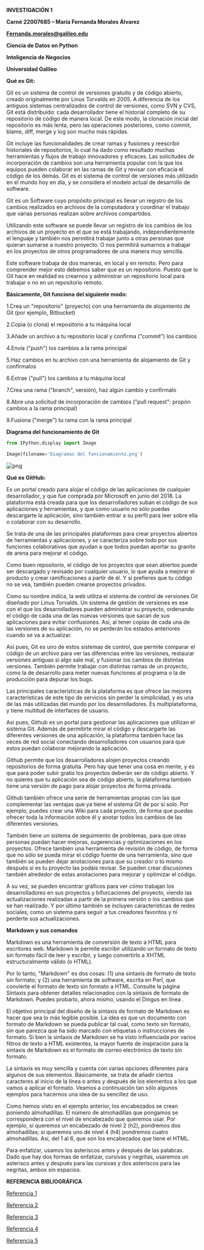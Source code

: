 **INVESTIGACIÓN 1**

**Carné 22007685 – María Fernanda Morales Álvarez**

**Fernanda.morales@galileo.edu**

**Ciencia de Datos en Python**

**Inteligencia de Negocios**

**Universidad Galileo**

**Qué es Git:**

Git es un sistema de control de versiones gratuito y de código abierto, creado originalmente por Linus Torvalds en 2005. A diferencia de los antiguos sistemas centralizados de control de versiones, como SVN y CVS, Git está distribuido: cada desarrollador tiene el historial completo de su repositorio de código de manera local. De este modo, la clonación inicial del repositorio es más lenta, pero las operaciones posteriores, como commit, blame, diff, merge y log son mucho más rápidas.

Git incluye las funcionalidades de crear ramas y fusiones y reescribir historiales de repositorios, lo cual ha dado como resultado muchas herramientas y flujos de trabajo innovadores y eficaces. Las solicitudes de incorporación de cambios son una herramienta popular con la que los equipos pueden colaborar en las ramas de Git y revisar con eficacia el código de los demás. Git es el sistema de control de versiones más utilizado en el mundo hoy en día, y se considera el modelo actual de desarrollo de software.

Git es un Software cuyo propósito principal es llevar un registro de los cambios realizados en archivos de la computadora y coordinar el trabajo que varias personas realizan sobre archivos compartidos.

Utilizando este software se puede llevar un registro de los cambios de los archivos de un proyecto en el que se está trabajando, independientemente el lenguaje y también nos permitirá trabajar junto a otras personas que quieran sumarse a nuestro proyecto. O nos permitirá sumarnos a trabajar en los proyectos de otros programadores de una manera muy sencilla.

Este software trabaja de dos maneras, en local y en remoto. Pero para comprender mejor esto debemos saber que es un repositorio. Puesto que lo Git hace en realidad es crearnos y administrar un repositorio local para trabajar o no en un repositorio remoto.




**Básicamente, Git funciona del siguiente modo:**

1.Crea un "repositorio" (proyecto) con una herramienta de alojamiento de Git (por ejemplo, Bitbucket)

2.Copia (o clona) el repositorio a tu máquina local

3.Añade un archivo a tu repositorio local y confirma ("commit") los cambios

4.Envía ("push") los cambios a la rama principal

5.Haz cambios en tu archivo con una herramienta de alojamiento de Git y confírmalos

6.Extrae ("pull") los cambios a tu máquina local

7.Crea una rama ("branch", versión), haz algún cambio y confírmalo

8.Abre una solicitud de incorporación de cambios ("pull request": propón cambios a la rama principal)

9.Fusiona ("merge") tu rama con la rama principal


**Diagrama del funcionamiento de Git**


```python
from IPython.display import Image
```


```python
Image(filename='Diagramas del funcionamiento.png')
```




    
![png](output_8_0.png)
    



**Qué es GitHub:**

Es un portal creado para alojar el código de las aplicaciones de cualquier desarrollador, y que fue comprada por Microsoft en junio del 2018. La plataforma está creada para que los desarrolladores suban el código de sus aplicaciones y herramientas, y que como usuario no sólo puedas descargarte la aplicación, sino también entrar a su perfil para leer sobre ella o colaborar con su desarrollo.

Se trata de una de las principales plataformas para crear proyectos abiertos de herramientas y aplicaciones, y se caracteriza sobre todo por sus funciones colaborativas que ayudan a que todos puedan aportar su granito de arena para mejorar el código.

Como buen repositorio, el código de los proyectos que sean abiertos puede ser descargado y revisado por cualquier usuario, lo que ayuda a mejorar el producto y crear ramificaciones a partir de él. Y si prefieres que tu código no se vea, también pueden crearse proyectos privados.

Como su nombre indica, la web utiliza el sistema de control de versiones Git diseñado por Linus Torvalds. Un sistema de gestión de versiones es ese con el que los desarrolladores pueden administrar su proyecto, ordenando el código de cada una de las nuevas versiones que sacan de sus aplicaciones para evitar confusiones. Así, al tener copias de cada una de las versiones de su aplicación, no se perderán los estados anteriores cuando se va a actualizar.

Así pues, Git es uno de estos sistemas de control, que permite comparar el código de un archivo para ver las diferencias entre las versiones, restaurar versiones antiguas si algo sale mal, y fusionar los cambios de distintas versiones. También permite trabajar con distintas ramas de un proyecto, como la de desarrollo para meter nuevas funciones al programa o la de producción para depurar los bugs.

Las principales características de la plataforma es que ofrece las mejores características de este tipo de servicios sin perder la simplicidad, y es una de las más utilizadas del mundo por los desarrolladores. Es multiplataforma, y tiene multitud de interfaces de usuario.

Así pues, Github es un portal para gestionar las aplicaciones que utilizan el sistema Git. Además de permitirte mirar el código y descargarte las diferentes versiones de una aplicación, la plataforma también hace las veces de red social conectando desarrolladores con usuarios para que estos puedan colaborar mejorando la aplicación.

Github permite que los desarrolladores alojen proyectos creando repositorios de forma gratuita. Pero hay que tener una cosa en mente, y es que para poder subir gratis los proyectos deberán ser de código abierto. Y no quieres que tu aplicación sea de código abierto, la plataforma también tiene una versión de pago para alojar proyectos de forma privada.

Github también ofrece una serie de herramientas propias con las que complementar las ventajas que ya tiene el sistema Git de por sí solo. Por ejemplo, puedes crear una Wiki para cada proyecto, de forma que puedas ofrecer toda la información sobre él y anotar todos los cambios de las diferentes versiones.

También tiene un sistema de seguimiento de problemas, para que otras personas puedan hacer mejoras, sugerencias y optimizaciones en los proyectos. Ofrece también una herramienta de revisión de código, de forma que no sólo se pueda mirar el código fuente de una herramienta, sino que también se pueden dejar anotaciones para que su creador o tú mismo después si es tu proyecto las podáis revisar. Se pueden crear discusiones también alrededor de estas anotaciones para mejorar y optimizar el código.

A su vez, se pueden encontrar gráficos para ver cómo trabajan los desarrolladores en sus proyectos y bifurcaciones del proyecto, viendo las actualizaciones realizadas a partir de la primera versión o los cambios que se han realizado. Y por último también se incluyen características de redes sociales, como un sistema para seguir a tus creadores favoritos y ni perderte sus actualizaciones.


**Markdown y sus comandos**

Markdown es una herramienta de conversión de texto a HTML para escritores web. Markdown le permite escribir utilizando un formato de texto sin formato fácil de leer y escribir, y luego convertirlo a XHTML estructuralmente válido (o HTML).

Por lo tanto, "Markdown" es dos cosas: (1) una sintaxis de formato de texto sin formato; y (2) una herramienta de software, escrita en Perl, que convierte el formato de texto sin formato a HTML. Consulte la página Sintaxis para obtener detalles relacionados con la sintaxis de formato de Markdown. Puedes probarlo, ahora mismo, usando el Dingus en línea .

El objetivo principal del diseño de la sintaxis de formato de Markdown es hacer que sea lo más legible posible. La idea es que un documento con formato de Markdown se pueda publicar tal cual, como texto sin formato, sin que parezca que ha sido marcado con etiquetas o instrucciones de formato. Si bien la sintaxis de Markdown se ha visto influenciada por varios filtros de texto a HTML existentes, la mayor fuente de inspiración para la sintaxis de Markdown es el formato de correo electrónico de texto sin formato.

La sintaxis es muy sencilla y cuenta con varias opciones diferentes para algunos de sus elementos. Básicamente, se trata de añadir ciertos caracteres al inicio de la línea o antes y después de los elementos a los que vamos a aplicar el formato. Veamos a continuación tan sólo algunos ejemplos para hacernos una idea de su sencillez de uso.

Como hemos visto en el ejemplo anterior, los encabezados se crean poniendo almohadillas. El número de almohadillas que pongamos se corresponderá con el nivel de encabezado que queremos usar. Por ejemplo, si queremos un encabezado de nivel 2 (h2), pondremos dos almohadillas; si queremos uno de nivel 4 (h4) pondremos cuatro almohadillas. Así, del 1 al 6, que son los encabezados que tiene el HTML.

Para enfatizar, usamos los asteriscos antes y después de las palabras. Dado que hay dos formas de enfatizar, cursivas y negritas, usaremos un asterisco antes y después para las cursivas y dos asteriscos para las negritas, ambos sin espacios.


**REFERENCIA BIBLIOGRÁFICA**

[Referencia 1](https://www.atlassian.com/es/git#:~:text=B%C3%A1sicamente%2C%20Git%20funciona%20del%20siguiente,(%22commit%22)%20los%20cambios)

[Referencia 2](https://www.xataka.com/basics/que-github-que-que-le-ofrece-a-desarrolladores)

[Referencia 3](https://pythones.net/git-tutorial/#%C2%BFQue_es_Git)

[Referencia 4](https://www.google.com/search?q=que+es+Markdown+y+sus+comandos&ei=9V7gY8WLHa6wqtsPhveVyA4&ved=0ahUKEwiF2tSH5v_8AhUumGoFHYZ7BekQ4dUDCA8&uact=5&oq=que+es+Markdown+y+sus+comandos&gs_lcp=Cgxnd3Mtd2l6LXNlcnAQAzIFCAAQogQyBQgAEKIEOgoIABBHENYEELADSgQIQRgASgQIRhgAULQLWNESYO4aaAFwAHgAgAGpBogByh6SAQkyLTEuNS0xLjSYAQCgAQHIAQjAAQE&sclient=gws-wiz-serp#kpvalbx=_E2rgY4qAIoas5NoPxY6skAk_5)

[Referencia 5](https://daringfireball.net/projects/markdown/)


```python

```
